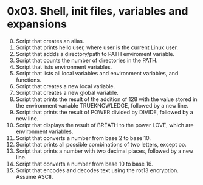 # 0x03. Shell, init files, variables and expansions
0. Script that creates an alias.
1. Script that prints hello user, where user is the current Linux user.
2. Script that addds a directory/path to PATH enviroment variable.
3. Script that counts the number of directories in the PATH.
4. Script that lists environment variables.
5. Script that lists all local variables and environment variables, and functions.
6. Script that creates a new local variable.
7. Script that creates a new global variable.
8. Script that prints the result of the addition of 128 with the value stored in the environment variable TRUEKNOWLEDGE, followed by a new line.
9. Script that prints the result of POWER divided by DIVIDE, followed by a new line.
10. Script that displays the result of BREATH to the power LOVE, which are environment variables.
11. Script that converts a number from base 2 to base 10.
12. Script that prints all possible combinations of two letters, except oo.
13. Script that prints a number with two decimal places, followed by a new line.
14. Script that converts a number from base 10 to base 16.
15. Script that encodes and decodes text using the rot13 encryption. Assume ASCII.
